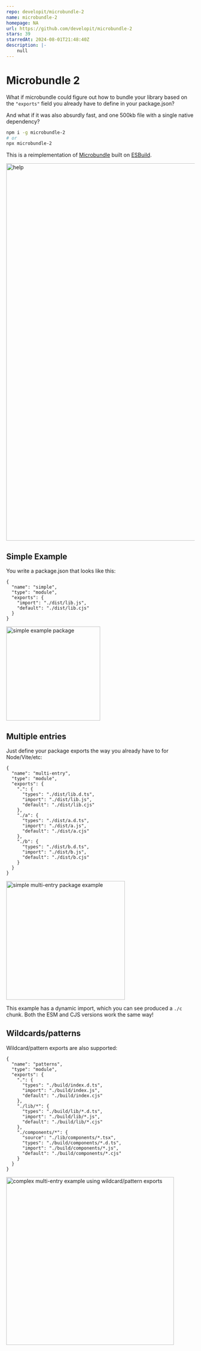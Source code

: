 ```yaml
---
repo: developit/microbundle-2
name: microbundle-2
homepage: NA
url: https://github.com/developit/microbundle-2
stars: 39
starredAt: 2024-08-01T21:48:40Z
description: |-
    null
---
```


# Microbundle 2

What if microbundle could figure out how to bundle your library based on the `"exports"` field you already have to define in your package.json?

And what if it was also absurdly fast, and one 500kb file with a single native dependency?

```sh
npm i -g microbundle-2
# or
npx microbundle-2
```

This is a reimplementation of [Microbundle](https://github.com/developit/microbundle)
built on [ESBuild](https://esbuild.github.io).

<img width="1007" alt="help" src="https://github.com/user-attachments/assets/f6e3f477-bb7d-4188-8b4b-6ea7ca1a4d22">


## Simple Example

You write a package.json that looks like this:

```jsonc
{
  "name": "simple",
  "type": "module",
  "exports": {
	"import": "./dist/lib.js",
	"default": "./dist/lib.cjs"
  }
}
```

<img width="251" alt="simple example package" src="https://github.com/user-attachments/assets/8c8b4b1e-aa43-4214-b4bb-4e32b5d856f9">


## Multiple entries

Just define your package exports the way you already have to for Node/Vite/etc:

```jsonc
{
  "name": "multi-entry",
  "type": "module",
  "exports": {
    ".": {
      "types": "./dist/lib.d.ts",
      "import": "./dist/lib.js",
      "default": "./dist/lib.cjs"
    },
    "./a": {
      "types": "./dist/a.d.ts",
      "import": "./dist/a.js",
      "default": "./dist/a.cjs"
    },
    "./b": {
      "types": "./dist/b.d.ts",
      "import": "./dist/b.js",
      "default": "./dist/b.cjs"
    }
  }
}
```

<img width="317" alt="simple multi-entry package example" src="https://github.com/user-attachments/assets/b2de4b6b-a13b-46c6-8940-f678de8b6ddf">

This example has a dynamic import, which you can see produced a `./c` chunk. Both the ESM and CJS versions work the same way!

## Wildcards/patterns

Wildcard/pattern exports are also supported:

```jsonc
{
  "name": "patterns",
  "type": "module",
  "exports": {
    ".": {
      "types": "./build/index.d.ts",
      "import": "./build/index.js",
      "default": "./build/index.cjs"
    },
    "./lib/*": {
      "types": "./build/lib/*.d.ts",
      "import": "./build/lib/*.js",
      "default": "./build/lib/*.cjs"
    },
    "./components/*": {
      "source": "./lib/components/*.tsx",
      "types": "./build/components/*.d.ts",
      "import": "./build/components/*.js",
      "default": "./build/components/*.cjs"
    }
  }
}
```

<img width="448" alt="complex multi-entry example using wildcard/pattern exports" src="https://github.com/user-attachments/assets/36bd84f8-8f1e-4e0d-8af9-970bd9f5c218">


